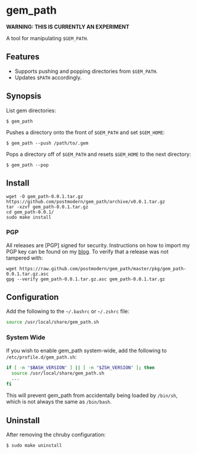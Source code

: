 # gem_path

**WARNING: THIS IS CURRENTLY AN EXPERIMENT**

A tool for manipulating `$GEM_PATH`.

## Features

* Supports pushing and popping directories from `$GEM_PATH`.
* Updates `$PATH` accordingly.

## Synopsis

List gem directories:

    $ gem_path

Pushes a directory onto the front of `$GEM_PATH` and set `$GEM_HOME`:

    $ gem_path --push /path/to/.gem

Pops a directory off of `$GEM_PATH` and resets `$GEM_HOME` to the next
directory:

    $ gem_path --pop

## Install

    wget -O gem_path-0.0.1.tar.gz https://github.com/postmodern/gem_path/archive/v0.0.1.tar.gz
    tar -xzvf gem_path-0.0.1.tar.gz
    cd gem_path-0.0.1/
    sudo make install

### PGP

All releases are [PGP] signed for security. Instructions on how to import my
PGP key can be found on my [blog][1]. To verify that a release was not tampered 
with:

    wget https://raw.github.com/postmodern/gem_path/master/pkg/gem_path-0.0.1.tar.gz.asc
    gpg --verify gem_path-0.0.1.tar.gz.asc gem_path-0.0.1.tar.gz

## Configuration

Add the following to the `~/.bashrc` or `~/.zshrc` file:

``` bash
source /usr/local/share/gem_path.sh
```

### System Wide

If you wish to enable gem_path system-wide, add the following to
`/etc/profile.d/gem_path.sh`:

``` bash
if [ -n "$BASH_VERSION" ] || [ -n "$ZSH_VERSION" ]; then
  source /usr/local/share/gem_path.sh
  ...
fi
```

This will prevent gem_path from accidentally being loaded by `/bin/sh`, which
is not always the same as `/bin/bash`.

## Uninstall

After removing the chruby configuration:

    $ sudo make uninstall

[1]: http://postmodern.github.com/contact.html#pgp
